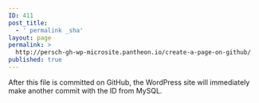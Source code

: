 ```yaml
---
ID: 411
post_title:
  - ' permalink _sha'
layout: page
permalink: >
  http://persch-gh-wp-microsite.pantheon.io/create-a-page-on-github/
published: true
---
```

After this file is committed on GitHub, the WordPress site will immediately make another commit with the ID from MySQL.